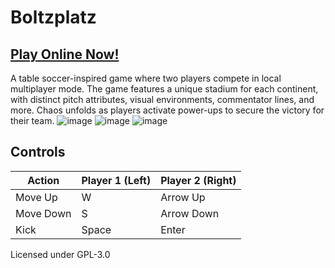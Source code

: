 # Boltzplatz
## [Play Online Now!](https://brutenis.net/boltzplatz)

A table soccer-inspired game where two players compete in local multiplayer mode.
The game features a unique stadium for each continent, with distinct pitch attributes, visual environments, commentator lines, and more.
Chaos unfolds as players activate power-ups to secure the victory for their team.
![image](https://github.com/user-attachments/assets/a77b1a5c-8c5b-495b-b1f0-e3fa6e321b55)
![image](https://github.com/user-attachments/assets/a9e15a2c-73b5-498d-bf96-374977f96200)
![image](https://github.com/user-attachments/assets/0f3dad69-f77c-4e1b-881d-5b405ebd6e7c)



## Controls
| Action      | Player 1 (Left) | Player 2 (Right) |
| ----------- | ------          | ----             | 
| Move Up     |   W             | Arrow Up         |
| Move Down   |   S             | Arrow Down       |
| Kick        |  Space          | Enter            |


Licensed under GPL-3.0
